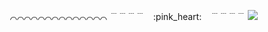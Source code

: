 <p align="center">  
⌒⌒⌒⌒⌒⌒⌒⌒⌒⌒⌒⌒⌒⌒
﹉﹉﹉﹉　:pink_heart:　﹉﹉﹉﹉

<img src="https://spotify-github-profile.kittinanx.com/api/view?uid=31mplrsixynas3fsmo36kckq5s4y&cover_image=true&theme=natemoo-re&show_offline=false&background_color=121212&interchange=false&bar_color=FECFD8&bar_color_cover=false)]" />
